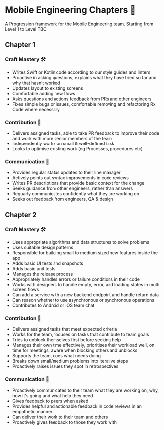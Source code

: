 # Mobile Engineering Chapters 📱
A Progression framework for the Mobile Engineering team. Starting from Level 1 to Level TBC

## Chapter 1

### Craft Mastery 🛠

- Writes Swift or Kotlin code according to our style guides and linters
- Proactive in asking questions, explains what they have tried so far and why that hasn’t worked
- Updates layout to existing screens
- Comfortable adding new flows
- Asks questions and actions feedback from PRs and other engineers
- Fixes simple bugs or issues, comfortable removing and refactoring Rx Code where necessary

### Contribution 🤖

- Delivers assigned tasks, able to take PR feedback to improve their code and work with more senior members of the team
- Independently works on small & well-defined task
- Looks to optimise existing work (eg Processes, procedures etc)

### Communication 💬

- Provides regular status updates to their line manager
- Actively points out syntax improvements in code reviews
- Writes PR descriptions that provide basic context for the change
- Seeks guidance from other engineers, rather than answers
- Reguarly communicates confidently what they are working on
- Seeks out feedback from engineers, QA & design

## Chapter 2

### Craft Mastery 🛠

- Uses appropriate algorithms and data structures to solve problems
- Uses suitable design patterns
- Responsible for building small to medium sized new features inside the app
- Adds basic UI tests and snapshots
- Adds basic unit tests
- Manages the release process
- Appropriately handles errors or failure conditions in their code
- Works with designers to handle empty, error, and loading states in multi screen flows
- Can add a service with a new backend endpoint and handle return data
- Can reason whether to use asynchronous or synchronous operations
- Contributes to Android or iOS team chat

### Contribution 🤖

- Delivers assigned tasks that meet expected criteria
- Works for the team, focuses on tasks that contribute to team goals
- Tries to unblock themselves first before seeking help
- Manages their own time effectively, prioritises their workload well, on time for meetings, aware when blocking others and unblocks
- Supports the team, does what needs doing
- Breaks down small/medium problems into iterative steps
- Proactively raises issues they spot in retrospectives

### Communication 💬

- Proactively communicates to their team what they are working on, why, how it's going and what help they need
- Gives feedback to peers when asked
- Provides helpful and actionable feedback in code reviews in an empathetic manner
- Can deliver their work to their team and others
- Proactively gives feedback to those they work with
